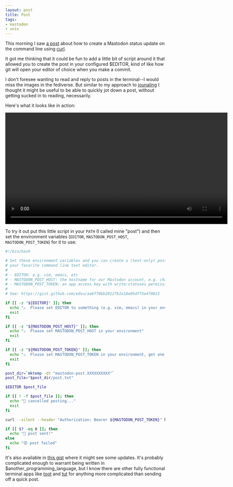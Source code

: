 ```yaml
---
layout: post
title: Post
tags:
- mastodon
- unix
---
```


This morning I saw [a post](https://social.coop/@benc@mastodon.hawaga.org.uk/109620512928752501) about how to create a Mastodon status update on the command line using [curl](https://curl.se/).

It got me thinking that it could be fun to add a little bit of script around it that allowed you to create the post in your configured \$EDITOR, kind of like how git will open your editor of choice when you make a commit.

I don't foresee wanting to read and reply to posts in the terminal--I would miss the images in the fediverse. But similar to my approach to [jounaling](https://inkdroid.org/2021/03/27/j/) I thought it might be useful to be able to quickly jot down a post, without getting sucked in to reading, necessarily.

Here's what it looks like in action:

<video width="700" controls>
  <source src="/videos/post.mp4" type="video/mp4">
</video>

To try it out put this little script in your `PATH` (I called mine "post") and then set the environment variables (`EDITOR`, `MASTODON_POST_HOST`, `MASTODON_POST_TOKEN`) for it to use:

```bash
#!/bin/bash

# Set these environment variables and you can create a (text-only) post using
# your favorite command line text editor.
#
# - EDITOR: e.g. vim, emacs, etc
# - MASTODON_POST_HOST: the hostname for our Mastodon account, e.g. chaos.social
# - MASTODON_POST_TOKEN: an app access key with write:statuses permission
#
# See: https://gist.github.com/edsu/aa6f70bb20127b1e18e05dff5e470022

if [[ -z "${EDITOR}" ]]; then
  echo "⚠️  Please set EDITOR to something (e.g. vim, emacs) in your environment"
  exit
fi

if [[ -z "${MASTODON_POST_HOST}" ]]; then
  echo "⚠️  Please set MASTODON_POST_HOST in your environment"
  exit
fi

if [[ -z "${MASTODON_POST_TOKEN}" ]]; then
  echo "⚠️  Please set MASTODON_POST_TOKEN in your environment, get one by creating an app at https://$MASTODON_POST_HOST/settings/applications"
  exit
fi

post_dir=`mktemp -dt "mastodon-post.XXXXXXXXXX"`
post_file="$post_dir/post.txt"

$EDITOR $post_file

if [[ ! -f $post_file ]]; then
  echo "🛑 cancelled posting..."
  exit
fi

curl --silent --header "Authorization: Bearer ${MASTODON_POST_TOKEN}" https://${MASTODON_POST_HOST}/api/v1/statuses --form "status=<${post_file}" > /dev/null

if [[ $? -eq 0 ]]; then
  echo "🦣 post sent!"
else
  echo "😟 post failed" 
fi
```

It's also available in [this gist](https://gist.github.com/edsu/aa6f70bb20127b1e18e05dff5e470022) where it might see some updates. It's probably complicated enough to warrant being written in \$another_programming_language, but I know there are other fully functional terminal apps like [toot](https://github.com/ihabunek/toot) and [tut](https://tut.anv.nu/) for anything more complicated than sending off a quick post.
